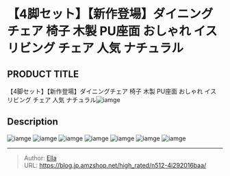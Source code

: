 # 【4脚セット】【新作登場】ダイニングチェア 椅子 木製 PU座面 おしゃれ イス リビング チェア 人気 ナチュラル


## PRODUCT TITLE 

【4脚セット】【新作登場】ダイニングチェア 椅子 木製 PU座面 おしゃれ イス リビング チェア 人気 ナチュラル![iamge](https://b2bfiles1.gigab2b.cn/image/wkseller/301/20220603_819c17c190cd4cf02ea91299a79a643c.jpg)

## Description











![iamge](https://b2bfiles1.gigab2b.cn/image/wkseller/301/20220603_ef605f57f0159886e64087706fda9a72.jpg)
![iamge](https://b2bfiles1.gigab2b.cn/image/wkseller/301/20220603_b38da5b05e48150faae404c13fedc1f0.jpg)
![iamge](https://b2bfiles1.gigab2b.cn/image/wkseller/301/20220603_463284ca56a2f124323944713b32d3b4.jpg)
![iamge](https://b2bfiles1.gigab2b.cn/image/wkseller/301/20220603_1a3c59de954947f8411b8793e8e90ffb.jpg)
![iamge](https://b2bfiles1.gigab2b.cn/image/wkseller/301/20220603_7e5cbc278c6604a44a14d8c4023fd239.jpg)
![iamge](https://b2bfiles1.gigab2b.cn/image/wkseller/301/20220608_36910765b0655df4f50059a37b6bbd66.jpg)
![iamge](nan)


---

> Author: [Ella](https://blog.jp.amzshop.net/)  
> URL: https://blog.jp.amzshop.net/high_rated/n512-4i292016baa/  

